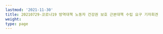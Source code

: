 ```yaml
---
lastmod: '2021-11-30'
title: 20210729-코로나19 방역대책 노동자 건강권 보호 근본대책 수립 요구 기자회견
weight: 
type: page
---
```

